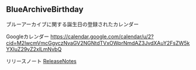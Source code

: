 ## BlueArchiveBirthday
ブルーアーカイブに関する誕生日の登録されたカレンダー

Googleカレンダー
https://calendar.google.com/calendar/u/2?cid=M2lwcmVmcGgyczNvaGV2NGNtdTVxOWprNmdAZ3JvdXAuY2FsZW5kYXIuZ29vZ2xlLmNvbQ

リリースノート
[ReleaseNotes](./ReleaseNotes.md)